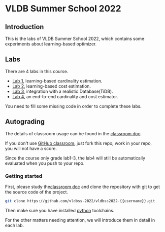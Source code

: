 # VLDB Summer School 2022

## Introduction

This is the labs of VLDB Summer School 2022, which contains some experiments about learning-based optimizer.

## Labs

There are 4 labs in this course.

- [Lab 1](./lab1/doc/readme.md), learning-based cardinality estimation.
- [Lab 2](./lab2/doc/readme.md), learning-based cost estimation.
- [Lab 3](./lab3/doc/readme.md), integration with a realistic Database(TiDB).
- [Lab 4](./lab4/doc/readme.md), an end-to-end cardinality and cost estimator.

You need to fill some missing code in order to complete these labs.

## Autograding

The details of classroom usage can be found in the [classroom doc](docs/classroom.md).

If you don't use [GitHub classroom](https://classroom.github.com/), just fork this repo, work in your repo, you will not have a score.

Since the course only grade lab1-3, the lab4 will still be automatically evaluated when you push to your repo.

### Getting started

First, please study the[classroom doc](docs/classroom.md) and clone the repository with git to get the source code of the project.

``` bash
git clone https://github.com/vldbss-2022/vldbss2022-{{username}}.git
```

Then make sure you have installed [python](https://www.python.org/downloads/) toolchains. 

For the other matters needing attention, we will introduce them in detail in each lab.
